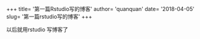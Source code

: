 +++
title= '第一篇Rstudio写的博客'
author= 'quanquan'
date= '2018-04-05'
slug= '第一篇rstudio写的博客'
+++


以后就用rstudio 写博客了